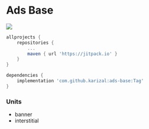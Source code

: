 # Ads Base
[![](https://jitpack.io/v/karizal/ads-base.svg)](https://jitpack.io/#karizal/ads-base)

```groovy
allprojects {
    repositories {
        ...
        maven { url 'https://jitpack.io' }
    }
}
```

```groovy
dependencies {
    implementation 'com.github.karizal:ads-base:Tag'
}
```

### Units
- banner
- interstitial